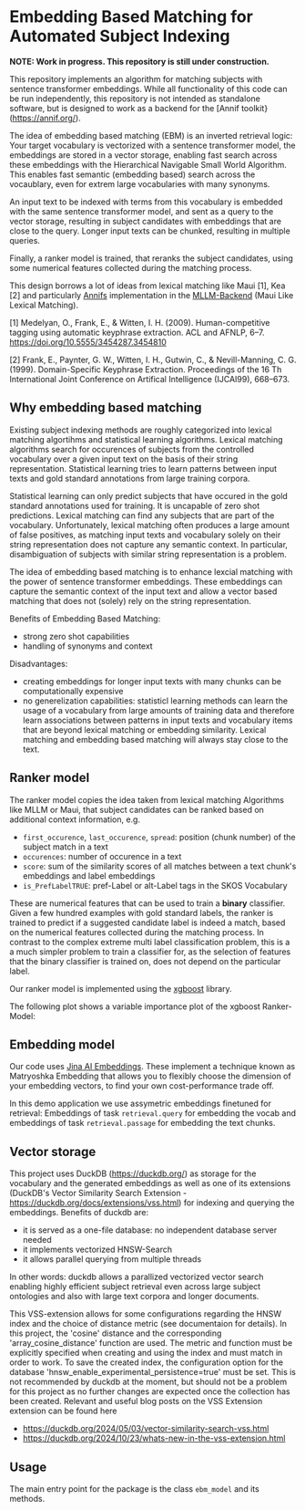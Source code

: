 # Embedding Based Matching for Automated Subject Indexing

**NOTE: Work in progress. This repository is still under construction.**

This repository implements an algorithm for matching subjects with
sentence transformer embeddings. While all functionality of this code
can be run independently, this repository is not intended as 
standalone software, but is designed to work as a backend for the
[Annif toolkit}(https://annif.org/).

The idea of embedding based matching (EBM) is an inverted retrieval logic: 
Your target vocabulary is vectorized with a sentence transformer model, 
the embeddings are stored in a vector storage, enabling fast search across these
embeddings with the Hierarchical Navigable Small World Algorithm.
This enables fast semantic (embedding based) search across the 
vocaublary, even for extrem large vocabularies with many synonyms.

An input text to be indexed with terms from this vocabulary is embedded with the same
sentence transformer model, and sent as a query to the vector storage, resulting in
subject candidates with embeddings that are close to the query. 
Longer input texts can be chunked, resulting in multiple queries. 

Finally, a ranker model is trained, that reranks the subject candidates, using some 
numerical features collected during the matching process. 

This design borrows a lot of ideas from lexical matching like Maui [1], Kea [2] and particularly
[Annifs](https://annif.org/) implementation in the [MLLM-Backend](https://github.com/NatLibFi/Annif/wiki/Backend%3A-MLLM) (Maui Like Lexical Matching).  

[1] Medelyan, O., Frank, E., & Witten, I. H. (2009). Human-competitive tagging using automatic keyphrase extraction. ACL and AFNLP, 6–7. https://doi.org/10.5555/3454287.3454810

[2] Frank, E., Paynter, G. W., Witten, I. H., Gutwin, C., & Nevill-Manning, C. G. (1999). Domain-Specific Keyphrase Extraction. Proceedings of the 16 Th International Joint Conference on Artifical Intelligence (IJCAI99), 668–673.


## Why embedding based matching

Existing subject indexing methods are roughly categorized into lexical matching algortihms and statistical learning algorithms. Lexical matching algorithms search for occurences of subjects from the controlled vocabulary over a given input text on the basis of their string representation. Statistical learning tries to learn patterns between input texts and gold standard annotations from large training corpora. 

Statistical learning can only predict subjects that have occured in the gold standard annotations used for training. It is uncapable of zero shot predictions. Lexical matching can find any subjects that are part of the vocabulary. Unfortunately, lexical matching often produces a large amount of false positives, as matching input texts and vocabulary solely on their string representation does not capture any semantic context. In particular, disambiguation of subjects with similar string representation is a problem.

The idea of embedding based matching is to enhance lexcial matching with the power of sentence transformer embeddings. These embeddings can capture the semantic context of the input text and allow a vector based matching that does not (solely) rely on the string representation. 

Benefits of Embedding Based Matching:

  * strong zero shot capabilities
  * handling of synonyms and context

Disadvantages:

  * creating embeddings for longer input texts with many chunks can be computationally expensive
  * no generelization capabilities: statisticl learning methods can learn the usage of a vocabulary
     from large amounts of training data and therefore learn associations between patterns in input
     texts and vocabulary items that are beyond lexical matching or embedding similarity.
     Lexical matching and embedding based matching will always stay close to the text.  

## Ranker model

The ranker model copies the idea taken from lexical matching Algorithms like MLLM or Maui, that subject candidates
can be ranked based on additional context information, e.g.

  * `first_occurence`, `last_occurence`, `spread`: position (chunk number) of the subject match in a text 
  * `occurences`: number of occurence in a text
  * `score`: sum of the similarity scores of all matches between a text chunk's embeddings and label embeddings 
  * `is_PrefLabelTRUE`: pref-Label or alt-Label tags in the SKOS Vocabulary 

These are numerical features that can be used to train a **binary** classifier. Given a
few hundred examples with gold standard labels, the ranker is trained to 
predict if a suggested candidate label is indeed a match, based on the
numerical features collected during the matching process.  In contrast to
the complex extreme multi label classification problem, this is a a much simpler
problem to train a classifier for, as the selection of features that the binary classifier 
is trained on, does not depend on the particular label. 

Our ranker model is implemented using the [xgboost](https://xgboost.readthedocs.io/en/latest/index.html) library.

The following plot shows a variable importance plot of the xgboost Ranker-Model:


## Embedding model

Our code uses [Jina AI Embeddings](https://huggingface.co/jinaai/jina-embeddings-v3). 
These implement a technique known as Matryoshka Embedding that allows you to
flexibly choose the dimension of your embedding vectors, to find your own 
cost-performance trade off. 

In this demo application we use assymetric embeddings finetuned for retrieval: 
Embeddings of task `retrieval.query` for embedding the vocab and embeddings of task
`retrieval.passage` for embedding the text chunks. 

## Vector storage

This project uses DuckDB (https://duckdb.org/) as storage for the vocabulary and the generated embeddings as well as one of its extensions (DuckDB's Vector Similarity Search Extension - https://duckdb.org/docs/extensions/vss.html) for indexing and querying the embeddings. 
Benefits of duckdb are: 

  * it is served as a one-file database: no independent database server needed
  * it implements vectorized HNSW-Search
  * it allows parallel querying from multiple threads

In other words: duckdb allows a parallized vectorized vector search enabling 
highly efficient subject retrieval even across large subject ontologies and
also with large text corpora and longer documents. 

This VSS-extension allows for some configurations regarding the HNSW index and the choice of distance metric (see documentaion for details). In this project, the 'cosine' distance and the corresponding 'array_cosine_distance' function are used. The metric and function must be explicitly specified when creating and using the index and must match in order to work. To save the created index, the configuration option for the database 'hnsw_enable_experimental_persistence=true' must be set. This is not recommended by duckdb at the moment, but should not be a problem for this project as no further changes are expected once the collection has been created. Relevant and useful blog posts on the VSS Extension extension can be found here 
- https://duckdb.org/2024/05/03/vector-similarity-search-vss.html
- https://duckdb.org/2024/10/23/whats-new-in-the-vss-extension.html

## Usage 

The main entry point for the package is the class `ebm_model` and its methods. 
